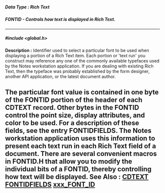 ##### Data Type : Rich Text
##### FONTID - Controls how text is displayed in Rich Text.
---
##### #include <global.h>
**Description :**
Identifier used to select a particular font to be used when displaying a 
portion of a Rich Text item.  Each portion or 'text run' you construct may 
reference any one of the commonly available typefaces used by the Notes 
workstation application.  If you are dealing with existing Rich Text, then the 
typeface was probably established by the form designer, another API 
application, or the latest document author.  

The particular font value is contained in one byte of the FONTID portion of the 
header of each CDTEXT record.  Other bytes in the FONTID control the point 
size, display attributes, and color to be used.  For a description of these 
fields, see the entry FONTIDFIELDS.  The Notes workstation application uses 
this information to present each text run in each Rich Text field of a 
document.  There are several convenient macros in FONTID.H that allow you to 
modify the individual bits of a FONTID, thereby controlling how text will be 
displayed.
**See Also :**
[CDTEXT](D:/md_files/CDTEXT.md)
[FONTIDFIELDS](D:/md_files/FONTIDFIELDS.md)
[xxx_FONT_ID](D:/md_files/xxx_FONT_ID.md)
---

